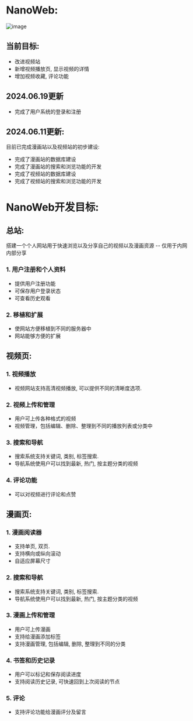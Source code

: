 # NanoWeb:
![image](https://github.com/NanodAaa/NanoWeb/assets/102843392/49a2b314-3e3a-44d7-b10d-790e4a8d9978)

## 当前目标:
- 改进视频站
- 新增视频播放页, 显示视频的详情
- 增加视频收藏, 评论功能

## 2024.06.19更新
- 完成了用户系统的登录和注册

## 2024.06.11更新:
目前已完成漫画站以及视频站的初步建设:
- 完成了漫画站的数据库建设
- 完成了漫画站的搜索和浏览功能的开发
- 完成了视频站的数据库建设
- 完成了视频站的搜索和浏览功能的开发

# NanoWeb开发目标:

## 总站:
搭建一个个人网站用于快速浏览以及分享自己的视频以及漫画资源 -- 仅用于内网内部分享
### 1.	用户注册和个人资料
-	提供用户注册功能
-	可保存用户登录状态
-	可查看历史观看

### 2.	移植和扩展
-	使网站方便移植到不同的服务器中
-	网站能够方便的扩展

## 视频页:
### 1.	视频播放
-	视频网站支持高清视频播放, 可以提供不同的清晰度选项.
### 2.	视频上传和管理
-	用户可上传各种格式的视频
-	视频管理，包括编辑、删除、整理到不同的播放列表或分类中
### 3.	搜索和导航
-	搜索系统支持关键词, 类别, 标签搜索.
-	导航系统使用户可以找到最新, 热门, 按主题分类的视频
### 4.	评论功能
-	可以对视频进行评论和点赞

## 漫画页:
### 1.	漫画阅读器
-	支持单页, 双页.
-	支持横向或纵向滚动
-	自适应屏幕尺寸
### 2.	搜索和导航
-	搜索系统支持关键词, 类别, 标签搜索.
-	导航系统使用户可以找到最新, 热门, 按主题分类的视频
### 3.	漫画上传和管理
-	用户可上传漫画
-	支持给漫画添加标签
-	支持漫画管理, 包括编辑, 删除, 整理到不同的分类
### 4.	书签和历史记录
-	用户可以标记和保存阅读进度
-	支持阅读历史记录, 可快速回到上次阅读的节点
### 5.	评论
-	支持评论功能给漫画评分及留言
